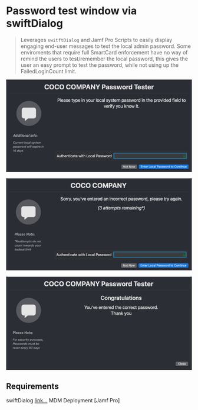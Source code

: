 # Password test window via swiftDialog

> Leverages `switftDialog` and Jamf Pro Scripts to easily display engaging end-user messages to test the local admin password.
> Some enviroments that require full SmartCard enforcement have no way of remind the users to test/remember the local password, this gives the user an easy prompt to test the password, while not using up the FailedLoginCount limit.

![First Window](images/firstwindow.png)

![Failed Window "User Failed Password Attempt"](images/failedwindow.png)

![Success Window "User Entered Correct Password"](images/successwindow.png)

## Requirements
swiftDialog [link…](https://github.com/swiftDialog/swiftDialog)
MDM Deployment [Jamf Pro]
